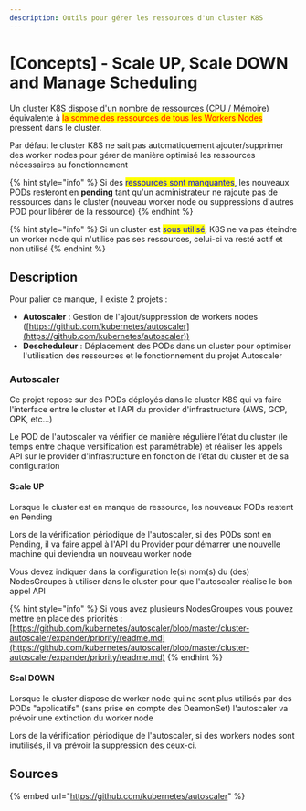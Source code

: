 ```yaml
---
description: Outils pour gérer les ressources d'un cluster K8S
---
```


# \[Concepts] - Scale UP, Scale DOWN and Manage Scheduling

Un cluster K8S dispose d'un nombre de ressources (CPU / Mémoire) équivalente à <mark style="color:red;">la somme des ressources de tous les Workers Nodes</mark> pressent dans le cluster.

Par défaut le cluster K8S ne sait pas automatiquement ajouter/supprimer des worker nodes pour gérer de manière optimisé les ressources nécessaires au fonctionnement

{% hint style="info" %}
Si des <mark style="color:blue;">ressources sont manquantes</mark>, les nouveaux PODs resteront en **pending** tant qu'un administrateur ne rajoute pas de ressources dans le cluster (nouveau worker node ou suppressions d'autres POD pour libérer de la ressource)
{% endhint %}

{% hint style="info" %}
Si un cluster est <mark style="color:blue;">sous utilisé</mark>, K8S ne va pas éteindre un worker node qui n'utilise pas ses ressources, celui-ci va resté actif et non utilisé
{% endhint %}

## Description

Pour palier ce manque, il existe 2 projets :&#x20;

* **Autoscaler** : Gestion de l'ajout/suppression de workers nodes ([https://github.com/kubernetes/autoscaler](https://github.com/kubernetes/autoscaler))
* **Descheduleur** : Déplacement des PODs dans un cluster pour optimiser l'utilisation des ressources et le fonctionnement du projet Autoscaler

### Autoscaler

Ce projet repose sur des PODs déployés dans le cluster K8S qui va faire l'interface entre le cluster et l'API du provider d'infrastructure (AWS, GCP, OPK, etc...)

Le POD de l'autoscaler va vérifier de manière régulière l’état du cluster (le temps entre chaque versification est paramétrable) et réaliser les appels API sur le provider d'infrastructure en fonction de l’état du cluster et de sa configuration

#### Scale UP

Lorsque le cluster est en manque de ressource, les nouveaux PODs restent en Pending

Lors de la vérification périodique de l'autoscaler, si des PODs sont en Pending, il va faire appel à l'API du Provider pour démarrer une nouvelle machine qui deviendra un nouveau worker node

Vous devez indiquer dans la configuration le(s) nom(s) du (des) NodesGroupes à utiliser dans le cluster pour que l'autoscaler réalise le bon appel API

{% hint style="info" %}
Si vous avez plusieurs NodesGroupes vous pouvez mettre en place des priorités : [https://github.com/kubernetes/autoscaler/blob/master/cluster-autoscaler/expander/priority/readme.md](https://github.com/kubernetes/autoscaler/blob/master/cluster-autoscaler/expander/priority/readme.md)
{% endhint %}

#### Scal DOWN

Lorsque le cluster dispose de worker node qui ne sont plus utilisés par des PODs "applicatifs" (sans prise en compte des DeamonSet) l'autoscaler va prévoir une extinction du worker node

Lors de la vérification périodique de l'autoscaler, si des workers nodes sont inutilisés, il va prévoir la suppression des ceux-ci.

## Sources

{% embed url="https://github.com/kubernetes/autoscaler" %}
